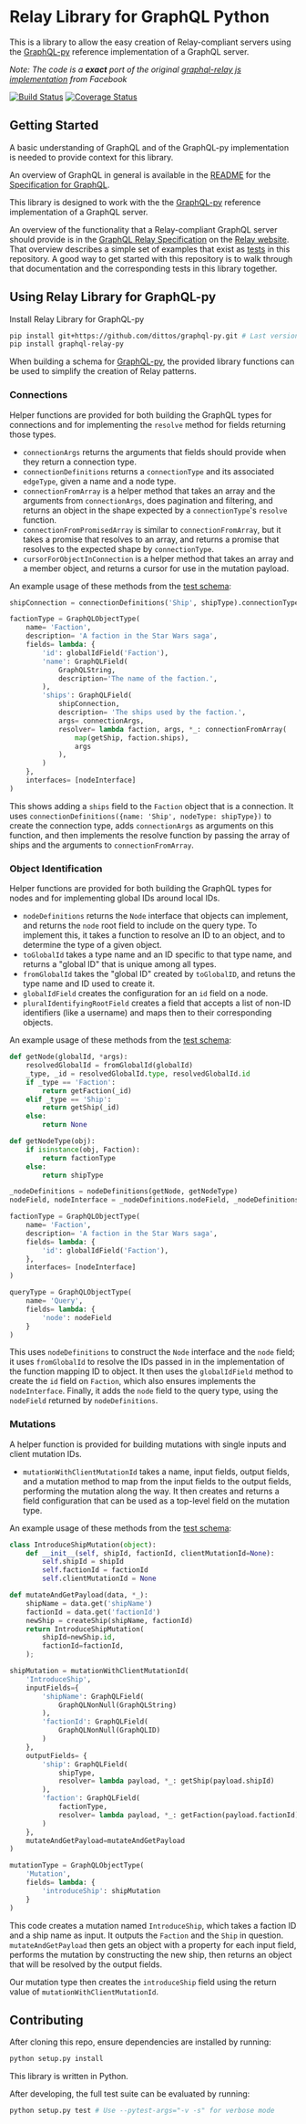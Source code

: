 # Relay Library for GraphQL Python

This is a library to allow the easy creation of Relay-compliant servers using
the [GraphQL-py](https://github.com/dittos/graphql-py) reference implementation
of a GraphQL server.

*Note: The code is a **exact** port of the original [graphql-relay js implementation](https://github.com/graphql/graphql-relay-js)
from Facebook*

[![Build Status](https://travis-ci.org/syrusakbary/graphql-relay-py.svg?branch=master)](https://travis-ci.org/syrusakbary/graphql-relay-py)
[![Coverage Status](https://coveralls.io/repos/syrusakbary/graphql-relay-py/badge.svg?branch=master&service=github)](https://coveralls.io/github/syrusakbary/graphql-relay-py?branch=master)

## Getting Started

A basic understanding of GraphQL and of the GraphQL-py implementation is needed
to provide context for this library.

An overview of GraphQL in general is available in the
[README](https://github.com/dittos/graphql-py/blob/master/README.md) for the
[Specification for GraphQL](https://github.com/dittos/graphql-py).

This library is designed to work with the 
the [GraphQL-py](https://github.com/dittos/graphql-py) reference implementation
of a GraphQL server.

An overview of the functionality that a Relay-compliant GraphQL server should
provide is in the [GraphQL Relay Specification](https://facebook.github.io/relay/docs/graphql-relay-specification.html)
on the [Relay website](https://facebook.github.io/relay/). That overview
describes a simple set of examples that exist as [tests](tests) in this
repository. A good way to get started with this repository is to walk through
that documentation and the corresponding tests in this library together.

## Using Relay Library for GraphQL-py

Install Relay Library for GraphQL-py

```sh
pip install git+https://github.com/dittos/graphql-py.git # Last version of graphql-py
pip install graphql-relay-py
```

When building a schema for [GraphQL-py](https://github.com/dittos/graphql-py),
the provided library functions can be used to simplify the creation of Relay
patterns.

### Connections 

Helper functions are provided for both building the GraphQL types
for connections and for implementing the `resolve` method for fields
returning those types.

 - `connectionArgs` returns the arguments that fields should provide when
they return a connection type.
 - `connectionDefinitions` returns a `connectionType` and its associated
`edgeType`, given a name and a node type.
 - `connectionFromArray` is a helper method that takes an array and the
arguments from `connectionArgs`, does pagination and filtering, and returns
an object in the shape expected by a `connectionType`'s `resolve` function.
 - `connectionFromPromisedArray` is similar to `connectionFromArray`, but
it takes a promise that resolves to an array, and returns a promise that
resolves to the expected shape by `connectionType`.
 - `cursorForObjectInConnection` is a helper method that takes an array and a
member object, and returns a cursor for use in the mutation payload.

An example usage of these methods from the [test schema](tests/starwars/schema.py):

```python
shipConnection = connectionDefinitions('Ship', shipType).connectionType

factionType = GraphQLObjectType(
    name= 'Faction',
    description= 'A faction in the Star Wars saga',
    fields= lambda: {
        'id': globalIdField('Faction'),
        'name': GraphQLField(
            GraphQLString,
            description='The name of the faction.',
        ),
        'ships': GraphQLField(
            shipConnection,
            description= 'The ships used by the faction.',
            args= connectionArgs,
            resolver= lambda faction, args, *_: connectionFromArray(
                map(getShip, faction.ships),
                args
            ),
        )
    },
    interfaces= [nodeInterface]
)
```

This shows adding a `ships` field to the `Faction` object that is a connection.
It uses `connectionDefinitions({name: 'Ship', nodeType: shipType})` to create
the connection type, adds `connectionArgs` as arguments on this function, and
then implements the resolve function by passing the array of ships and the
arguments to `connectionFromArray`.

### Object Identification

Helper functions are provided for both building the GraphQL types
for nodes and for implementing global IDs around local IDs.

 - `nodeDefinitions` returns the `Node` interface that objects can implement,
and returns the `node` root field to include on the query type. To implement
this, it takes a function to resolve an ID to an object, and to determine
the type of a given object.
 - `toGlobalId` takes a type name and an ID specific to that type name,
and returns a "global ID" that is unique among all types.
 - `fromGlobalId` takes the "global ID" created by `toGlobalID`, and retuns
the type name and ID used to create it.
 - `globalIdField` creates the configuration for an `id` field on a node.
 - `pluralIdentifyingRootField` creates a field that accepts a list of
non-ID identifiers (like a username) and maps then to their corresponding
objects.

An example usage of these methods from the [test schema](tests/starwars/schema.py):

```python
def getNode(globalId, *args):
    resolvedGlobalId = fromGlobalId(globalId)
    _type, _id = resolvedGlobalId.type, resolvedGlobalId.id
    if _type == 'Faction':
        return getFaction(_id)
    elif _type == 'Ship':
        return getShip(_id)
    else:
        return None

def getNodeType(obj):
    if isinstance(obj, Faction):
        return factionType
    else:
        return shipType

_nodeDefinitions = nodeDefinitions(getNode, getNodeType)
nodeField, nodeInterface = _nodeDefinitions.nodeField, _nodeDefinitions.nodeInterface

factionType = GraphQLObjectType(
    name= 'Faction',
    description= 'A faction in the Star Wars saga',
    fields= lambda: {
        'id': globalIdField('Faction'),
    },
    interfaces= [nodeInterface]
)

queryType = GraphQLObjectType(
    name= 'Query',
    fields= lambda: {
        'node': nodeField
    }
)
```

This uses `nodeDefinitions` to construct the `Node` interface and the `node`
field; it uses `fromGlobalId` to resolve the IDs passed in in the implementation
of the function mapping ID to object. It then uses the `globalIdField` method to
create the `id` field on `Faction`, which also ensures implements the
`nodeInterface`. Finally, it adds the `node` field to the query type, using the
`nodeField` returned by `nodeDefinitions`.

### Mutations

A helper function is provided for building mutations with
single inputs and client mutation IDs.

 - `mutationWithClientMutationId` takes a name, input fields, output fields,
and a mutation method to map from the input fields to the output fields,
performing the mutation along the way. It then creates and returns a field
configuration that can be used as a top-level field on the mutation type.

An example usage of these methods from the [test schema](tests/starwars/schema.py):

```python
class IntroduceShipMutation(object):
    def __init__(self, shipId, factionId, clientMutationId=None):
        self.shipId = shipId
        self.factionId = factionId
        self.clientMutationId = None

def mutateAndGetPayload(data, *_):
    shipName = data.get('shipName')
    factionId = data.get('factionId')
    newShip = createShip(shipName, factionId)
    return IntroduceShipMutation(
        shipId=newShip.id,
        factionId=factionId,
    );

shipMutation = mutationWithClientMutationId(
    'IntroduceShip',
    inputFields={
        'shipName': GraphQLField(
            GraphQLNonNull(GraphQLString)
        ),
        'factionId': GraphQLField(
            GraphQLNonNull(GraphQLID)
        )
    },
    outputFields= {
        'ship': GraphQLField(
            shipType,
            resolver= lambda payload, *_: getShip(payload.shipId)
        ),
        'faction': GraphQLField(
            factionType,
            resolver= lambda payload, *_: getFaction(payload.factionId)
        )
    },
    mutateAndGetPayload=mutateAndGetPayload
)

mutationType = GraphQLObjectType(
    'Mutation',
    fields= lambda: {
        'introduceShip': shipMutation
    }
)
```

This code creates a mutation named `IntroduceShip`, which takes a faction
ID and a ship name as input. It outputs the `Faction` and the `Ship` in
question. `mutateAndGetPayload` then gets an object with a property for
each input field, performs the mutation by constructing the new ship, then
returns an object that will be resolved by the output fields.

Our mutation type then creates the `introduceShip` field using the return
value of `mutationWithClientMutationId`.

## Contributing

After cloning this repo, ensure dependencies are installed by running:

```sh
python setup.py install
```

This library is written in Python.

After developing, the full test suite can be evaluated by running:

```sh
python setup.py test # Use --pytest-args="-v -s" for verbose mode
```
